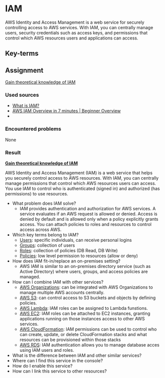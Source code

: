 # IAM

AWS Identity and Access Management is a web service for securely controlling access to AWS services. With IAM, you can centrally manage users, security credentials such as access keys, and permissions that control which AWS resources users and applications can access.

## Key-terms


## Assignment

<ins>Gain theoretical knowledge of IAM</ins>

### Used sources
- [What is IAM?](https://docs.aws.amazon.com/IAM/latest/UserGuide/introduction.html)
- [AWS IAM Overview in 7 minutes | Beginner Overview ](https://www.youtube.com/watch?v=y8cbKJAo3B4)
- 

### Encountered problems
None

### Result

**<ins>Gain theoretical knowledge of IAM</ins>**

AWS Identity and Access Management (IAM) is a web service that helps you securely control access to AWS resources. With IAM, you can centrally manage permissions that control which AWS resources users can access. You use IAM to control who is authenticated (signed in) and authorized (has permissions) to use resources.

- What problem does IAM solve?
    - IAM provides authentication and authorization for AWS services. A service evaluates if an AWS request is allowed or denied. Access is denied by default and is allowed only when a policy explicitly grants access. You can attach policies to roles and resources to control access across AWS.
- Which key terms belong to IAM?
    - <ins>Users</ins>: specific individuals, can receive personal logins
    - <ins>Groups</ins>: collection of users
    - <ins>Roles</ins>: collection of policies (DB Read, DB Write)
    - <ins>Policies</ins>: low level permission to resources (allow or deny)
- How does IAM fit-in/replace an on-premises setting?
    - AWS IAM is similar to an on-premises directory service (such as Active Directory) where users, groups, and access policies are managed.
- How can I combine IAM with other services?
    - <ins>AWS Organizations</ins>: can be integrated with AWS Organizations to manage multiple AWS accounts centrally.
    - <ins>AWS S3</ins>: can control access to S3 buckets and objects by defining policies.
    - <ins>AWS Lambda</ins>: IAM roles can be assigned to Lambda funstions.
    - <ins>AWS EC2</ins>: IAM roles can be attached to EC2 instances, granting applications running on those instances access to other AWS services.
    - <ins>AWS CloudFormation</ins>: IAM permissions can be used to control who can create, update, or delete CloudFormation stacks and what resources can be provisioned within those stacks
    - <ins>AWS RDS</ins>: IAM authentication allows you to manage database acces using IAM users and roles. 
- What is the difference between IAM and other similar services?
- Where can I find this service in the console?
- How do I enable this service?
- How can I link this service to other resources?